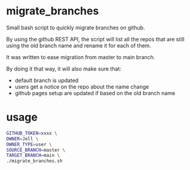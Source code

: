 # migrate_branches

Small bash script to quickly migrate branches on github.

By using the github REST API, the script will list all the repos that are still using the old branch name and rename it for each of them.

It was written to ease migration from master to main branch.

By doing it that way, it will also make sure that:

- default branch is updated
- users get a notice on the repo about the name change
- github pages setup are updated if based on the old branch name

# usage

```bash
GITHUB_TOKEN=xxxx \
OWNER=Jell \
OWNER_TYPE=user \
SOURCE_BRANCH=master \
TARGET_BRANCH=main \
./migrate_branches.sh
```
